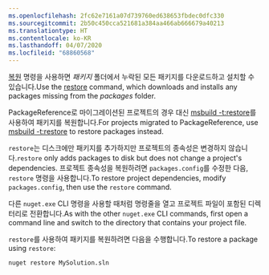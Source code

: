 ```yaml
---
ms.openlocfilehash: 2fc62e7161a07d739760ed638653fbdec0dfc330
ms.sourcegitcommit: 2b50c450cca521681a384aa466ab666679a40213
ms.translationtype: HT
ms.contentlocale: ko-KR
ms.lasthandoff: 04/07/2020
ms.locfileid: "68860568"
---
```

<span data-ttu-id="a1c41-101">[복원](../../reference/cli-reference/cli-ref-restore.md) 명령을 사용하면 *패키지* 폴더에서 누락된 모든 패키지를 다운로드하고 설치할 수 있습니다.</span><span class="sxs-lookup"><span data-stu-id="a1c41-101">Use the [restore](../../reference/cli-reference/cli-ref-restore.md) command, which downloads and installs any packages missing from the *packages* folder.</span></span>

<span data-ttu-id="a1c41-102">PackageReference로 마이그레이션된 프로젝트의 경우 대신 [msbuild -t:restore](../package-restore.md#restore-using-msbuild)를 사용하여 패키지를 복원합니다.</span><span class="sxs-lookup"><span data-stu-id="a1c41-102">For projects migrated to PackageReference, use [msbuild -t:restore](../package-restore.md#restore-using-msbuild) to restore packages instead.</span></span>

<span data-ttu-id="a1c41-103">`restore`는 디스크에만 패키지를 추가하지만 프로젝트의 종속성은 변경하지 않습니다.</span><span class="sxs-lookup"><span data-stu-id="a1c41-103">`restore` only adds packages to disk but does not change a project's dependencies.</span></span> <span data-ttu-id="a1c41-104">프로젝트 종속성을 복원하려면 `packages.config`를 수정한 다음, `restore` 명령을 사용합니다.</span><span class="sxs-lookup"><span data-stu-id="a1c41-104">To restore project dependencies, modify `packages.config`, then use the `restore` command.</span></span>

<span data-ttu-id="a1c41-105">다른 `nuget.exe` CLI 명령을 사용할 때처럼 명령줄을 열고 프로젝트 파일이 포함된 디렉터리로 전환합니다.</span><span class="sxs-lookup"><span data-stu-id="a1c41-105">As with the other `nuget.exe` CLI commands, first open a command line and switch to the directory that contains your project file.</span></span>

<span data-ttu-id="a1c41-106">`restore`를 사용하여 패키지를 복원하려면 다음을 수행합니다.</span><span class="sxs-lookup"><span data-stu-id="a1c41-106">To restore a package using `restore`:</span></span>

```cli
nuget restore MySolution.sln
```